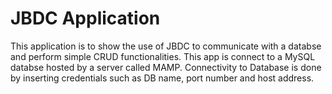 # JBDC Application

This application is to show the use of JBDC to communicate with a databse and perform simple CRUD functionalities. This
app is connect to a MySQL databse hosted by a server called MAMP. Connectivity to Database is done by inserting credentials such as  DB name, port number
 and host address.

